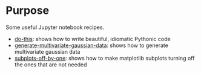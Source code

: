 # Purpose

Some useful Jupyter notebook recipes.

* [do-this](https://nbviewer.jupyter.org/github/oneoffcoder/jupyter/blob/master/recipe/do-this.ipynb?flush_cache=true): shows how to write beautiful, idiomatic Pythonic code
* [generate-multivariate-gaussian-data](https://nbviewer.jupyter.org/github/oneoffcoder/jupyter/blob/master/recipe/generate-multivariate-guassian-data.ipynb?flush_cache=true): shows how to generate multivariate gaussian data
* [subplots-off-by-one](https://nbviewer.jupyter.org/github/oneoffcoder/jupyter/blob/master/recipe/subplots-off-by-one.ipynb?flush_cache=true): shows how to make matplotlib subplots turning off the ones that are not needed
